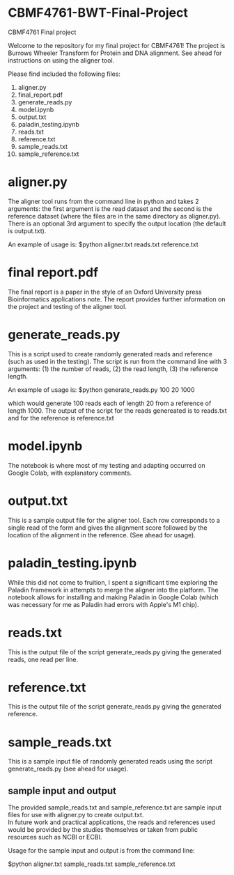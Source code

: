 # CBMF4761-BWT-Final-Project
CBMF4761 Final project

Welcome to the repository for my final project for CBMF4761!
The project is Burrows Wheeler Transform for Protein and DNA alignment. See ahead for instructions on using the aligner tool.

Please find included the following files:
1. aligner.py
2. final_report.pdf
3. generate_reads.py
4. model.ipynb
5. output.txt
6. paladin_testing.ipynb
7. reads.txt
8. reference.txt
9. sample_reads.txt
10. sample_reference.txt

# aligner.py
The aligner tool runs from the command line in python and takes 2 arguments: the first argument is the read dataset and the second is the reference dataset (where the files are in the same directory as aligner.py). There is an optional 3rd argument to specify the output location (the default is output.txt). <br>

An example of usage is: $python aligner.txt reads.txt reference.txt

# final report.pdf
The final report is a paper in the style of an Oxford University press Bioinformatics applications note. The report provides further information on the project and testing of the aligner tool. 

# generate_reads.py
This is a script used to create randomly generated reads and reference (such as used in the testing). The script is run from the command line with 3 arguments: (1) the number of reads, (2) the read length, (3) the reference length. <br>

An example of usage is: $python generate_reads.py 100 20 1000<br>

which would generate 100 reads each of length 20 from a reference of length 1000. 
The output of the script for the reads genereated is to reads.txt and for the reference is reference.txt

# model.ipynb
The notebook is where most of my testing and adapting occurred on Google Colab, with explanatory comments. 

# output.txt
This is a sample output file for the aligner tool. Each row corresponds to a single read of the form and gives the alignment score followed by the location of the alignment in the reference. (See ahead for usage).

# paladin_testing.ipynb
While this did not come to fruition, I spent a significant time exploring the Paladin framework in attempts to merge the aligner into the platform. The notebook allows for installing and making Paladin in Google Colab (which was necessary for me as Paladin had errors with Apple's M1 chip). 

# reads.txt
This is the output file of the script generate_reads.py giving the generated reads, one read per line. 

# reference.txt
This is the output file of the script generate_reads.py giving the generated reference. 

# sample_reads.txt
This is a sample input file of randomly generated reads using the script generate_reads.py (see ahead for usage).

## sample input and output
The provided sample_reads.txt and sample_reference.txt are sample input files for use with aligner.py to create output.txt.<br>
In future work and practical applications, the reads and references used would be provided by the studies themselves or taken from public resources such as NCBI or ECBI.<br>

Usage for the sample input and output is from the command line:<br>

$python aligner.txt sample_reads.txt sample_reference.txt
